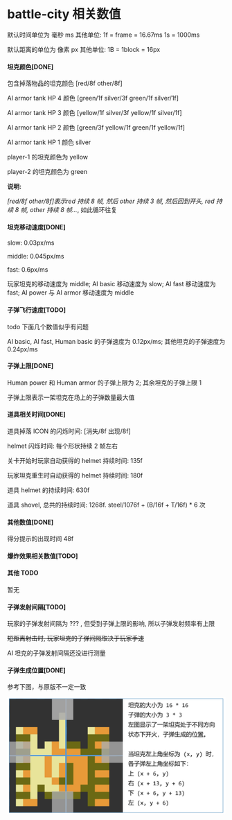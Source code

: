 # battle-city 相关数值

默认时间单位为 毫秒 ms 其他单位: 1f = frame = 16.67ms 1s = 1000ms

默认距离的单位为 像素 px 其他单位: 1B = 1block = 16px

#### 坦克颜色[DONE]

包含掉落物品的坦克颜色 [red/8f other/8f]

AI armor tank HP 4 颜色 [green/1f silver/3f green/1f silver/1f]

AI armor tank HP 3 颜色 [yellow/1f silver/3f yellow/1f silver/1f]

AI armor tank HP 2 颜色 [green/3f yellow/1f green/1f yellow/1f]

AI armor tank HP 1 颜色 silver

player-1 的坦克颜色为 yellow

player-2 的坦克颜色为 green

**说明:**

*[red/8f other/8f]*表示*red 持续 8 帧, 然后 other 持续 3 帧, 然后回到开头, red 持续 8 帧, other 持续 8 帧...*, 如此循环往复

#### 坦克移动速度[DONE]

slow: 0.03px/ms

middle: 0.045px/ms

fast: 0.6px/ms

玩家坦克的移动速度为 middle; AI basic 移动速度为 slow; AI fast 移动速度为 fast; AI power 与 AI armor 移动速度为 middle

#### 子弹飞行速度[TODO]

todo 下面几个数值似乎有问题

AI basic, AI fast, Human basic 的子弹速度为 0.12px/ms; 其他坦克的子弹速度为 0.24px/ms

#### 子弹上限[DONE]

Human power 和 Human armor 的子弹上限为 2; 其余坦克的子弹上限 1

子弹上限表示一架坦克在场上的子弹数量最大值

#### 道具相关时间[DONE]

道具掉落 ICON 的闪烁时间: [消失/8f 出现/8f]

helmet 闪烁时间: 每个形状持续 2 帧左右

关卡开始时玩家自动获得的 helmet 持续时间: 135f

玩家坦克重生时自动获得的 helmet 持续时间: 180f

道具 helmet 的持续时间: 630f

道具 shovel, 总共的持续时间: 1268f. steel/1076f + (B/16f + T/16f) \* 6 次

#### 其他数值[DONE]

得分提示的出现时间 48f

#### 爆炸效果相关数值[TODO]

#### 其他 TODO

暂无

#### 子弹发射间隔[TODO]

玩家的子弹发射间隔为 ??? , 但受到子弹上限的影响, 所以子弹发射频率有上限

~~短距离射击时, 玩家坦克的子弹间隔取决于玩家手速~~

AI 坦克的子弹发射间隔还没进行测量

#### 子弹生成位置[DONE]

参考下图，与原版不一定一致

![bullet-spwan-position](bullet-spwan-position.jpg)
